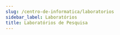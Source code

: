 ```yaml
---
slug: /centro-de-informatica/laboratorios
sidebar_label: Laboratórios
title: Laboratórios de Pesquisa
---
```

